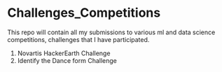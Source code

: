 # Challenges_Competitions
This repo will contain all my submissions to various ml and data science competitions, challenges that I have participated.

1. Novartis HackerEarth Challenge
2. Identify the Dance form Challenge

